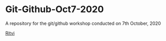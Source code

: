 # Git-Github-Oct7-2020
A repository for the git/github workshop conducted on 7th October, 2020 

[Ritvi](ww.instagram.com/frenzy.wors)

